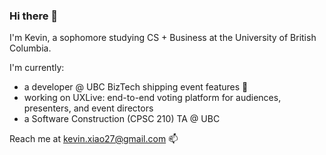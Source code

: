 ### Hi there 👋

I'm Kevin, a sophomore studying CS + Business at the University of British Columbia.

I'm currently:
- a developer @ UBC BizTech shipping event features 🚀
- working on UXLive: end-to-end voting platform for audiences, presenters, and event directors
- a Software Construction (CPSC 210) TA @ UBC


Reach me at kevin.xiao27@gmail.com 📫

<!--
**kevinxiao27/kevinxiao27** is a ✨ _special_ ✨ repository because its `README.md` (this file) appears on your GitHub profile.

Here are some ideas to get you started:

- 🔭 I’m currently working on ...
- 🌱 I’m currently learning ...
- 👯 I’m looking to collaborate on ...
- 🤔 I’m looking for help with ...
- 💬 Ask me about ...
- 📫 How to reach me: ...
- 😄 Pronouns: ...
- ⚡ Fun fact: ...
-->
